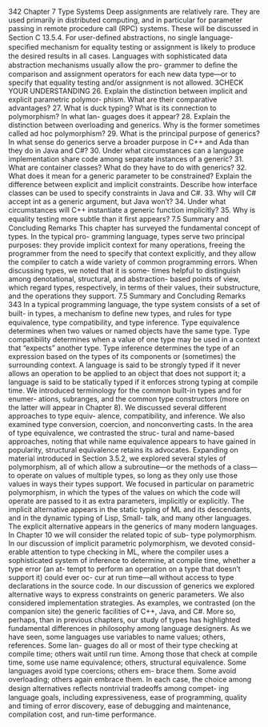 342
Chapter 7 Type Systems
Deep assignments are relatively rare. They are used primarily in distributed
computing, and in particular for parameter passing in remote procedure call
(RPC) systems. These will be discussed in Section C 13.5.4.
For user-deﬁned abstractions, no single language-speciﬁed mechanism for
equality testing or assignment is likely to produce the desired results in all cases.
Languages with sophisticated data abstraction mechanisms usually allow the pro-
grammer to deﬁne the comparison and assignment operators for each new data
type—or to specify that equality testing and/or assignment is not allowed.
3CHECK YOUR UNDERSTANDING
26. Explain the distinction between implicit and explicit parametric polymor-
phism. What are their comparative advantages?
27. What is duck typing? What is its connection to polymorphism? In what lan-
guages does it appear?
28. Explain the distinction between overloading and generics. Why is the former
sometimes called ad hoc polymorphism?
29. What is the principal purpose of generics? In what sense do generics serve a
broader purpose in C++ and Ada than they do in Java and C#?
30. Under what circumstances can a language implementation share code among
separate instances of a generic?
31. What are container classes? What do they have to do with generics?
32. What does it mean for a generic parameter to be constrained? Explain the
difference between explicit and implicit constraints. Describe how interface
classes can be used to specify constraints in Java and C#.
33. Why will C# accept int as a generic argument, but Java won’t?
34. Under what circumstances will C++ instantiate a generic function implicitly?
35. Why is equality testing more subtle than it ﬁrst appears?
7.5
Summary and Concluding Remarks
This chapter has surveyed the fundamental concept of types. In the typical pro-
gramming language, types serve two principal purposes: they provide implicit
context for many operations, freeing the programmer from the need to specify
that context explicitly, and they allow the compiler to catch a wide variety of
common programming errors. When discussing types, we noted that it is some-
times helpful to distinguish among denotational, structural, and abstraction-
based points of view, which regard types, respectively, in terms of their values,
their substructure, and the operations they support.
7.5 Summary and Concluding Remarks
343
In a typical programming language, the type system consists of a set of built-
in types, a mechanism to deﬁne new types, and rules for type equivalence, type
compatibility, and type inference. Type equivalence determines when two values
or named objects have the same type. Type compatibility determines when a value
of one type may be used in a context that “expects” another type. Type inference
determines the type of an expression based on the types of its components or
(sometimes) the surrounding context. A language is said to be strongly typed if it
never allows an operation to be applied to an object that does not support it; a
language is said to be statically typed if it enforces strong typing at compile time.
We introduced terminology for the common built-in types and for enumer-
ations, subranges, and the common type constructors (more on the latter will
appear in Chapter 8). We discussed several different approaches to type equiv-
alence, compatibility, and inference. We also examined type conversion, coercion,
and nonconverting casts. In the area of type equivalence, we contrasted the struc-
tural and name-based approaches, noting that while name equivalence appears to
have gained in popularity, structural equivalence retains its advocates.
Expanding on material introduced in Section 3.5.2, we explored several styles
of polymorphism, all of which allow a subroutine—or the methods of a class—to
operate on values of multiple types, so long as they only use those values in ways
their types support. We focused in particular on parametric polymorphism, in
which the types of the values on which the code will operate are passed to it as
extra parameters, implicitly or explicitly. The implicit alternative appears in the
static typing of ML and its descendants, and in the dynamic typing of Lisp, Small-
talk, and many other languages. The explicit alternative appears in the generics of
many modern languages. In Chapter 10 we will consider the related topic of sub-
type polymorphism.
In our discussion of implicit parametric polymorphism, we devoted consid-
erable attention to type checking in ML, where the compiler uses a sophisticated
system of inference to determine, at compile time, whether a type error (an at-
tempt to perform an operation on a type that doesn’t support it) could ever oc-
cur at run time—all without access to type declarations in the source code. In
our discussion of generics we explored alternative ways to express constraints on
generic parameters. We also considered implementation strategies. As examples,
we contrasted (on the companion site) the generic facilities of C++, Java, and C#.
More so, perhaps, than in previous chapters, our study of types has highlighted
fundamental differences in philosophy among language designers. As we have
seen, some languages use variables to name values; others, references. Some lan-
guages do all or most of their type checking at compile time; others wait until
run time. Among those that check at compile time, some use name equivalence;
others, structural equivalence. Some languages avoid type coercions; others em-
brace them. Some avoid overloading; others again embrace them. In each case,
the choice among design alternatives reﬂects nontrivial tradeoffs among compet-
ing language goals, including expressiveness, ease of programming, quality and
timing of error discovery, ease of debugging and maintenance, compilation cost,
and run-time performance.
